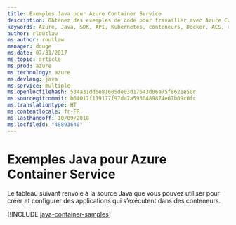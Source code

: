 ```yaml
---
title: Exemples Java pour Azure Container Service
description: Obtenez des exemples de code pour travailler avec Azure Container Service à partir de vos applications Java.
keywords: Azure, Java, SDK, API, Kubernetes, conteneurs, Docker, ACS, registre, images
author: rloutlaw
ms.author: routlaw
manager: douge
ms.date: 07/31/2017
ms.topic: article
ms.prod: azure
ms.technology: azure
ms.devlang: java
ms.service: multiple
ms.openlocfilehash: 534a31dd6e81605de03d17643d06a75f8621e50c
ms.sourcegitcommit: b64017f119177f97da7a5930489874e67b09c0fc
ms.translationtype: HT
ms.contentlocale: fr-FR
ms.lasthandoff: 10/09/2018
ms.locfileid: "48893640"
---
```

# <a name="java-samples-for-azure-container-service"></a>Exemples Java pour Azure Container Service

Le tableau suivant renvoie à la source Java que vous pouvez utiliser pour créer et configurer des applications qui s’exécutent dans des conteneurs.

[!INCLUDE [java-container-samples](includes/java-container-samples.md)]